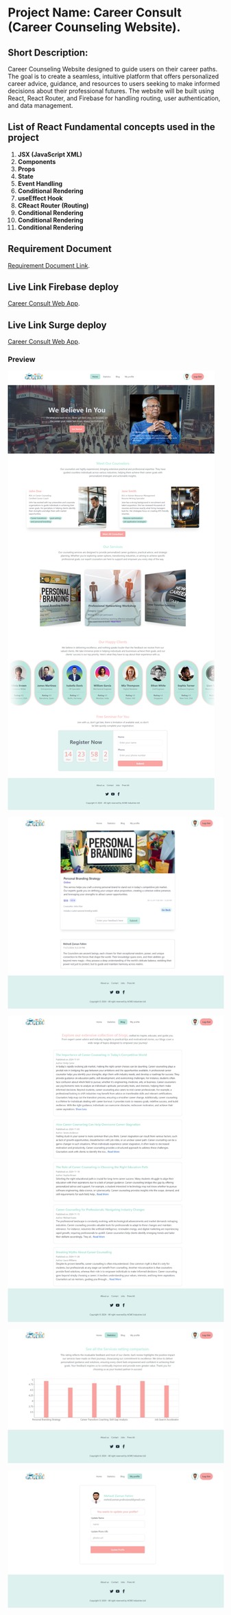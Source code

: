 # Project Name: Career Consult (Career Counseling Website).

## Short Description:

Career Counseling Website designed to guide users on their career paths. The goal is to create a seamless, intuitive platform that offers personalized career advice, guidance, and resources to users seeking to make informed decisions about their professional futures. The website will be built using React, React Router, and Firebase for handling routing, user authentication, and data management.

## List of React Fundamental concepts used in the project

1. **JSX (JavaScript XML)**
2. **Components**
3. **Props**
4. **State**
5. **Event Handling**
6. **Conditional Rendering**
7. **useEffect Hook**
8. **CReact Router (Routing)**
9. **Conditional Rendering**
10. **Conditional Rendering**
11. **Conditional Rendering**



## Requirement Document

[Requirement Document Link](https://docs.google.com/document/d/1ErVVKPWEMzrmOn4bp18Vba0nfUpK-KZpqcTvSNffLKU/edit?tab=t.0).


## Live Link Firebase deploy
[Career Consult Web App](https://career-consult.web.app/).


## Live Link Surge deploy
[Career Consult Web App](https://mz-career-consult.surge.sh/).


### Preview

![Home Page](./src/assets/Home.jpeg)

![Service](./src/assets/Service.jpeg)

![Blogs](./src/assets/Blogs.jpeg)

![Statics](./src/assets/Statics.jpeg)

![Profile](./src/assets/Profile.jpeg)
